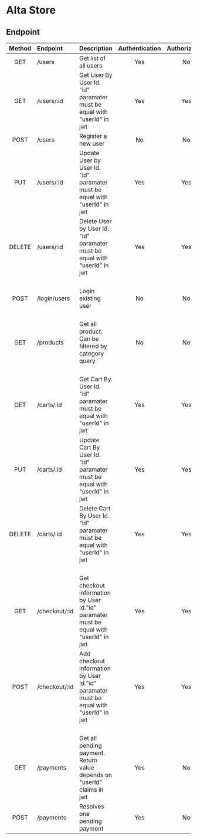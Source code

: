 # Alta Store

## Endpoint

| Method | Endpoint | Description| Authentication | Authorization
|:-----:|:--------|:----------| :----------:| :----------:|
| GET    |   /users|Get list of all users| Yes | No
| GET   |   /users/:id| Get User By User Id. "id" paramater must be equal with "userId" in jwt | Yes | Yes
| POST  |   /users| Register a new user | No | No
| PUT   |   /users/:id | Update User by User Id. "id" paramater must be equal with "userId" in jwt | Yes | Yes
| DELETE|   /users/:id | Delete User by User Id. "id" paramater must be equal with "userId" in jwt | Yes | Yes
| | | | | |
| | | | | |
| | | | | |
| | | | | |
POST | /login/users| Login existing user| No | No
| | | | | |
| | | | | |
| | | | | |
| | | | | |
|GET   |  /products| Get all product. Can be filtered by category query | No | No
| | | | | |
| | | | | |
| | | | | |
| | | | | |
GET    | /carts/:id | Get Cart By User Id. "id" paramater must be equal with "userId" in jwt | Yes | Yes
PUT    | /carts/:id | Update Cart By User Id. "id" paramater must be equal with "userId" in jwt | Yes | Yes
DELETE | /carts/:id | Delete Cart By User Id. "id" paramater must be equal with "userId" in jwt | Yes | Yes
| | | | | |
| | | | | |
| | | | | |
| | | | | |
|GET   |  /checkout/:id | Get checkout information by User Id."id" paramater must be equal with "userId" in jwt | Yes | Yes
|POST  |  /checkout/:id | Add checkout information by User Id."id" paramater must be equal with "userId" in jwt | Yes | Yes
| | | | | |
| | | | | |
| | | | | |
| | | | | |
|GET   |  /payments | Get all pending payment. Return value depends on "userId" claims in jwt | Yes | No
|POST  |  /payments | Resolves one pending payment | Yes | No

